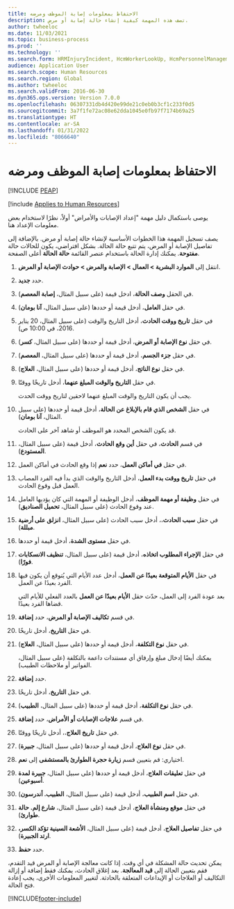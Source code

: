 ```yaml
---
title: الاحتفاظ بمعلومات إصابة الموظف ومرضه
description: تصف هذه المهمة كيفية إنشاء حالة إصابة أو مرض.
author: twheeloc
ms.date: 11/03/2021
ms.topic: business-process
ms.prod: ''
ms.technology: ''
ms.search.form: HRMInjuryIncident, HcmWorkerLookUp, HcmPersonnelManagementWorkspace
audience: Application User
ms.search.scope: Human Resources
ms.search.region: Global
ms.author: twheeloc
ms.search.validFrom: 2016-06-30
ms.dyn365.ops.version: Version 7.0.0
ms.openlocfilehash: 06307331db4d420e99de21c0eb0b3cf1c233f0d5
ms.sourcegitcommit: 3a7f1fe72ac08e62dda1045e0fb97f7174b69a25
ms.translationtype: HT
ms.contentlocale: ar-SA
ms.lasthandoff: 01/31/2022
ms.locfileid: "8066640"
---
```

# <a name="maintain-employee-injury-and-illness-information"></a>الاحتفاظ بمعلومات إصابة الموظف ومرضه


[!INCLUDE [PEAP](../includes/peap-1.md)]

[!include [Applies to Human Resources](../includes/applies-to-hr.md)]



يوصى باستكمال دليل مهمة "إعداد الإصابات والأمراض" أولاً، نظرًا لاستخدام بعض معلومات الإعداد هنا. 



يصف تسجيل المهمة هذا الخطوات الأساسية لإنشاء حالة إصابة أو مرض. بالإضافة إلى تفاصيل الإصابة أو المرض، يتم تتبع حالة الحالة. بشكل افتراضي، يكون للحالات حالة **مفتوحة**. يمكنك إدارة الحالة باستخدام عنصر القائمة **حالة الحالة** أعلى الصفحة.

1. انتقل إلى **الموارد البشرية \> العمال \> الإصابة والمرض \> حوادث الإصابة أو المرض**.
2. حدد **جديد**.
3. في الحقل **وصف الحالة**، ادخل قيمة (على سبيل المثال، **إصابة المعصم**).
4. في حقل **العامل**، أدخل قيمة أو حددها (على سبيل المثال، **آنا بومان‬**).
5. في حقل **تاريخ ووقت الحادث**، أدخل التاريخ والوقت (على سبيل المثال، 20 يناير 2016، في 10:00 ص).
6. في حقل **نوع الإصابة أو المرض**، أدخل قيمة أو حددها (على سبيل المثال، **كسر**).
7. في حقل **جزء الجسم**، أدخل قيمة أو حددها (على سبيل المثال، **المعصم‬**).
8. في حقل **نوع الناتج**، أدخل قيمة أو حددها (على سبيل المثال، **العلاج**).
9. في حقل **التاريخ والوقت المبلغ عنهما**، أدخل تاريخًا ووقتًا.

    يجب أن يكون التاريخ والوقت المبلغ عنهما لاحقين لتاريخ ووقت الحدث.

10. في حقل **الشخص الذي قام بالإبلاغ عن الحالة**، أدخل قيمة أو حددها (على سبيل المثال، **آنا بومان**).

    قد يكون الشخص المحدد هو الموظف أو شاهد آخر على الحادث.

11. في قسم **الحادث**، في حقل **أين وقع الحادث**، أدخل قيمة (على سبيل المثال، **المستودع**).
12. في حقل **في أماكن العمل**، حدد **نعم** إذا وقع الحادث في أماكن العمل.
13. في حقل **تاريخ ووقت بدء العمل**، أدخل التاريخ والوقت الذي بدأ فيه الفرد المصاب العمل قبل وقوع الحادث.
14. في حقل **وظيفة أو مهمة الموظف**، أدخل الوظيفة أو المهمة التي كان يؤديها العامل عند وقوع الحادث (على سبيل المثال، **تحميل الصناديق**). 
15. في حقل **سبب الحادث**،، أدخل سبب الحادث (على سبيل المثال، **انزلق على أرضية مبللة**).
16. في حقل **مستوى الشدة**، أدخل قيمة أو حددها.
17. في حقل **الإجراء المطلوب اتخاذه**، أدخل قيمة (على سبيل المثال، **تنظيف الانسكابات فورًا**).
18. في حقل **الأيام المتوقعة بعيدًا عن العمل**، أدخل عدد الأيام التي يُتوقع أن يكون فيها الفرد بعيدًا عن العمل.

    بعد عودة الفرد إلى العمل، حدّث حقل **الأيام بعيدًا عن العمل** بالعدد الفعلي للأيام التي قضاها الفرد بعيدًا.

19. في قسم **تكاليف الإصابة أو المرض**، حدد **إضافة**.
20. في حقل **التاريخ**، أدخل تاريخًا.
21. في حقل **نوع التكلفة**، أدخل قيمة أو حددها (على سبيل المثال، **العلاج**).

    يمكنك أيضًا إدخال مبلغ وإرفاق أي مستندات داعمة بالتكلفة (على سبيل المثال، الفواتير أو ملاحظات الطبيب).

22. حدد **إضافة**.
23. في حقل **التاريخ**، أدخل تاريخًا.
24. في حقل **نوع التكلفة**، أدخل قيمة أو حددها (على سبيل المثال، **الطبيب**).
25. في قسم **علاجات الإصابات أو الأمراض**، حدد **إضافة**.
26. في حقل **تاريخ العلاج**،، أدخل تاريخًا ووقتًا.
27. في حقل **نوع العلاج**، أدخل قيمة أو حددها (على سبيل المثال، **جبيرة**).
28. اختياري: قم بتعيين قسم **زيارة حجرة الطوارئ بالمستشفى‬** إلى **نعم**.
29. في حقل **تعليقات العلاج**، أدخل قيمة أو حددها (على سبيل المثال، **جبيرة لمدة أسبوعين**).
30. في حقل **اسم الطبيب**، أدخل قيمة (على سبيل المثال، **الطبيب. أندرسون**).
31. في حقل **موقع ومنشأة العلاج**، أدخل قيمة (على سبيل المثال، **شارع إلم. حالة طوارئ**).
32. في حقل **تفاصيل العلاج**، أدخل قيمة (على سبيل المثال، **الأشعة السينية تؤكد الكسر، ارتد الجبيرة**).
33. حدد **حفظ**.

يمكن تحديث حالة المشكلة في أي وقت. إذا كانت معالجة الإصابة أو المرض قيد التقدم، فقم بتعيين الحالة إلى **قيد المعالجة**. بعد إغلاق الحادث، يمكنك فقط إضافة أو إزالة التكاليف أو العلاجات أو الإيداعات المتعلقة بالحادثة. لتغيير المعلومات الأخرى، يجب إعادة فتح الحالة.

[!INCLUDE[footer-include](../includes/footer-banner.md)]
